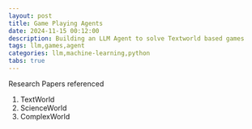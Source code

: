 ```yaml
---
layout: post
title: Game Playing Agents
date: 2024-11-15 00:12:00
description: Building an LLM Agent to solve Textworld based games
tags: llm,games,agent
categories: llm,machine-learning,python
tabs: true
---
```


Research Papers referenced 
1. TextWorld
2. ScienceWorld
3. ComplexWorld

